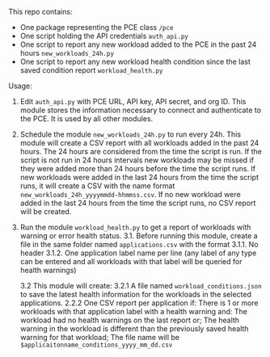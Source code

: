 This repo contains:  
- One package representing the PCE class `/pce`
- One script holding the API credentials `auth_api.py`
- One script to report any new workload added to the PCE in the past 24 hours `new_workloads_24h.py`
- One script to report any new workload health condition since the last saved condition report `workload_health.py`

Usage:
1. Edit `auth_api.py` with PCE URL, API key, API secret, and org ID.
This module stores the information necessary to connect and authenticate to the PCE.
It is used by all other modules.

2. Schedule the module `new_workloads_24h.py` to run every 24h.
This module will create a CSV report with all workloads added in the past 24 hours.
The 24 hours are considered from the time the script is run.
If the script is not run in 24 hours intervals new workloads may be missed if they were added more than 24 hours before the time the script runs.
If new workloads were added in the last 24 hours from the time the script runs, it will create a CSV with the name format `new_workloads_24h_yyyymmdd-hhmmss.csv`.
If no new workload were added in the last 24 hours from the time the script runs, no CSV report will be created.

3. Run the module `workload_health.py` to get a report of workloads with warning or error health status.
    3.1. Before running this module, create a file in the same folder named `applications.csv` with the format
        3.1.1. No header
        3.1.2. One application label name per line (any label of any type can be entered and all workloads with that label will be queried for health warnings)

    3.2 This module will create:
        3.2.1 A file named `workload_conditions.json` to save the latest health information for the workloads in the selected applications.
        2.2.2 One CSV report per application if:
            There is 1 or more workloads with that application label with a health warning and:
                The workload had no health warnings on the last report or; 
                The health warning in the workload is different than the previously saved health warning for that workload;
            The file name will be `$applicaitonname_conditions_yyyy_mm_dd.csv`
 
